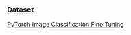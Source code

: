 ### Dataset
[PyTorch Image Classification Fine Tuning](https://drive.google.com/drive/folders/1NEQ5kLgeJG35ZWNcqnR2hZwBMcuGjisQ?usp=sharing)
